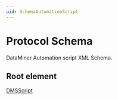 ```yaml
---
uid: SchemaAutomationScript
---
```


# Protocol Schema

DataMiner Automation script XML Schema.

## Root element

[DMSScript](xref:DMSScript)
